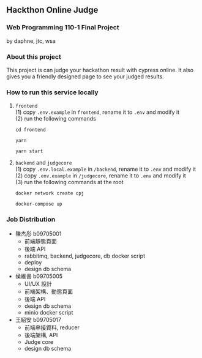 ## Hackthon Online Judge
### Web Programming 110-1 Final Project
by daphne, jtc, wsa

### About this project
This project is can judge your hackathon result with cypress online. It also gives you a friendly designed page to see your judged results. 

### How to run this service locally
1. `frontend`  
   (1) copy `.env.example` in `frontend`, rename it to `.env` and modify it  
   (2) run the following commands
    ```shell
    cd frontend
    ```
    ``` shell
    yarn
    ```
    ``` shell
    yarn start
    ```
2. `backend` and `judgecore`  
    (1) copy `.env.local.example` in `/backend`, rename it to `.env` and modify it  
    (2) copy `.env.example` in `/judgecore`, rename it to `.env` and modify it     
    (3) run the following commands at the root
    ``` shell
    docker network create cpj
    ```
    ``` shell
    docker-compose up
    ```

### Job Distribution
* 陳杰彤 b09705001 
   * 前端靜態頁面
   * 後端 API
   * rabbitmq, backend, judgecore, db docker script
   * deploy
   * design db schema
* 侯維書 b09705005 
   * UI/UX 設計
   * 前端架構、動態頁面
   * 後端 API
   * design db schema
   * minio docker script
* 王紹安 b09705017 
   * 前端串接資料, reducer
   * 後端架構, API
   * Judge core
   * design db schema